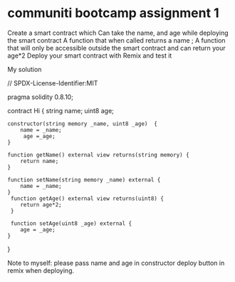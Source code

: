# communiti bootcamp assignment 1 
Create a smart contract which
Can take the name, and age while deploying the smart contract
A function that when called returns a name ;
A function that will only be accessible outside the smart contract and can return your age*2
Deploy your smart contract with Remix and test it


My solution

// SPDX-License-Identifier:MIT

pragma solidity 0.8.10;

contract Hi {
    string name;
    uint8 age;

	constructor(string memory _name, uint8 _age)  {
		name = _name;
         age =_age;
	}

	function getName() external view returns(string memory) {
		return name;
	}

	function setName(string memory _name) external {
		name = _name;
	}
     function getAge() external view returns(uint8) {
	 	return age*2;
	 }

	 function setAge(uint8 _age) external {
	 	age = _age;
	}
}


Note to myself: please pass name and age in constructor deploy button in remix when deploying.

